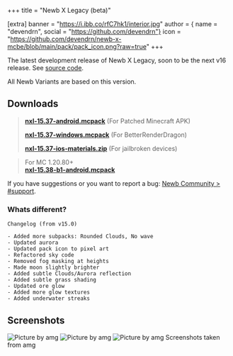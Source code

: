 +++
title = "Newb X Legacy (beta)"

[extra]
banner = "https://i.ibb.co/rfC7hk1/interior.jpg"
author = { name = "devendrn", social = "https://github.com/devendrn"}
icon = "https://github.com/devendrn/newb-x-mcbe/blob/main/pack/pack_icon.png?raw=true"
+++

The latest development release of Newb X Legacy, soon to be the next v16 release.
See [source code](https://github.com/devendrn/newb-x-mcbe).

All Newb Variants are based on this version.

## Downloads

> **[nxl-15.37-android.mcpack](https://github.com/devendrn/newb-shader/releases/download/v15/newb-x-legacy-15.37-android.mcpack)** (For Patched Minecraft APK)
> 
> **[nxl-15.37-windows.mcpack](https://github.com/devendrn/newb-shader/releases/download/v15/newb-x-legacy-15.37-windows.mcpack)** (For BetterRenderDragon)
> 
> **[nxl-15.37-ios-materials.zip](https://github.com/devendrn/newb-shader/releases/download/v15/newb-x-legacy-15.37-ios-materials.zip)** (For jailbroken devices)
> 

> For MC 1.20.80+  
> **[nxl-15.38-b1-android.mcpack](https://github.com/devendrn/newb-shader/releases/download/v15/newb-x-legacy-15.38-b1-android.mcpack)**

If you have suggestions or you want to report a bug: [Newb Community > #support](https://discord.com/channels/844591537430069279/1125004721585934356).

### Whats different? 

```
Changelog (from v15.0)

- Added more subpacks: Rounded Clouds, No wave
- Updated aurora
- Updated pack icon to pixel art
- Refactored sky code
- Removed fog masking at heights
- Made moon slightly brighter
- Added subtle Clouds/Aurora reflection
- Added subtle grass shading
- Updated ore glow
- Added more glow textures
- Added underwater streaks
```

## Screenshots

![Picture by amg](https://github.com/devendrn/newb-shader/assets/91605478/d9d92da6-fcb4-4f1f-be10-628dc316a9d8)
![Picture by amg](https://github.com/devendrn/newb-shader/assets/91605478/c7f69d69-5086-4068-b8a9-20e97edf1d53)
![Picture by amg](https://github.com/devendrn/newb-shader/assets/91605478/2b4a17f7-4daa-4c1d-b319-20878d2a329f)
Screenshots taken from amg
